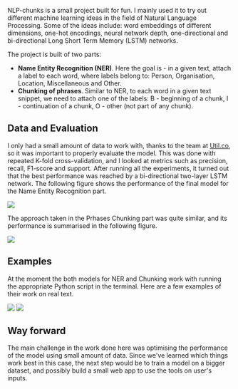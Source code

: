 NLP-chunks is a small project built for fun. I mainly used it to try out different machine learning ideas in the field of Natural Language Processing. Some of the ideas include: word embeddings of different dimensions, one-hot encodings, neural network depth, one-directional and bi-directional Long Short Term Memory (LSTM) networks. 

The project is built of two parts:

- **Name Entity Recognition (NER)**. Here the goal is - in a given text, attach a label to each word, where labels belong to: Person, Organisation, Location, Miscellaneous and Other.
- **Chunking of phrases**. Similar to NER, to each word in a given text snippet, we need to attach one of the labels: B - beginning of a chunk, I - continuation of a chunk, O - other (not part of any chunk).

## Data and Evaluation

I only had a small amount of data to work with, thanks to the team at <a href="https://util.co/" target="_blank">Util.co</a>, so it was important to properly evaluate the model. This was done with repeated K-fold cross-validation, and I looked at metrics such as precision, recall, F1-score and support. After running all the experiments, it turned out that the best performance was reached by a bi-directional two-layer LSTM network. The following figure shows the performance of the final model for the Name Entity Recognition part.

<img class="intext-img" src="../static/NER_performance.png">

The approach taken in the Prhases Chunking part was quite similar, and its performance is summarised in the following figure.

<img class="intext-img" src="../static/Chunking_performance.png">

## Examples

At the moment the both models for NER and Chunking work with running the appropriate Python script in the terminal. Here are a few examples of their work on real text.

<img class="intext-img" src="../static/NER_example.png"/>

<img class="intext-img" src="../static/Chunking_example.png"/>


## Way forward

The main challenge in the work done here was optimising the performance of the model using small amount of data. Since we've learned which things work best in this case, the next step would be to train a model on a bigger dataset, and possibly build a small web app to use the tools on user's inputs.